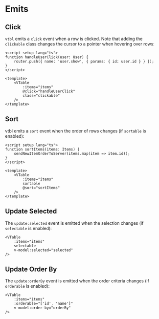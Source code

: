# Emits

## Click

`vtbl` emits a `click` event when a row is clicked. Note that adding the `clickable` class changes the cursor to a pointer when hovering over rows:

```vue{10,11}
<script setup lang="ts">
function handleUserClick(user: User) {
    router.push({ name: 'user.show', { params: { id: user.id } } });
}
</script>

<template>
    <VTable
        :items="items"
        @click="handleUserClick"
        class="clickable"
    />
</template>
```

## Sort

vtbl emits a `sort` event when the order of rows changes (if `sortable` is enabled):

```vue{10,11}
<script setup lang="ts">
function sortItems(items: Items) {
    sendNewItemOrderToServer(items.map(item => item.id));
}
</script>

<template>
    <VTable
        :items="items"
        sortable
        @sort="sortItems"
    />
</template>
```

## Update Selected

The `update:selected` event is emitted when the selection changes (if `selectable` is enabled):

```vue{4}
<VTable
    :items="items"
    selectable
    v-model:selected="selected"
/>
```

## Update Order By

The `update:orderBy` event is emitted when the order criteria changes (if `orderable` is enabled):

```vue{4}
<VTable
    :items="items"
    :orderable="['id', 'name']"
    v-model:order-by="orderBy"
/>
```
